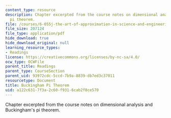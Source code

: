 ```yaml
---
content_type: resource
description: Chapter excerpted from the course notes on dimensional analysis and Buckingham's
  pi theorem.
file: /courses/6-055j-the-art-of-approximation-in-science-and-engineering-spring-2008/a122c6317f3a2c60f9316cab2f8ce570_apr14b.pdf
file_size: 207124
file_type: application/pdf
hide_download: true
hide_download_original: null
learning_resource_types:
- Readings
license: https://creativecommons.org/licenses/by-nc-sa/4.0/
ocw_type: OCWFile
parent_title: Readings
parent_type: CourseSection
parent_uid: 93972cdc-5ccd-7b9a-8839-db7ed3c37011
resourcetype: Document
title: Buckingham Pi Theorem
uid: a122c631-7f3a-2c60-f931-6cab2f8ce570
---
```

Chapter excerpted from the course notes on dimensional analysis and Buckingham's pi theorem.